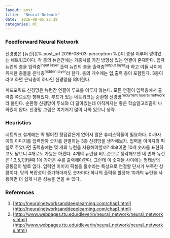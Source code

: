 ```yaml
---
layout: post
title:  "Neural Network"
date:  2016-08-05 23:39
categories: ml
---
```


### Feedforward Neural Network
신경망은 [뉴런]({% post_url 2016-08-03-perceptron %})이 층을 이루어 쌓여있는 네트워크이다. 각 층의 뉴런간에는 가중치를 가진 방향성 있는 연결이 존재한다. 입력 뉴런의 층을 입력층<sup>input layer</sup> 출력 뉴런의 층을 출력층<sup>output layer</sup>라 하고 이들 사이에 위치한 층들을 은닉층<sup>hidden layer</sup>라 한다. 층의 개수에는 입,출력 층이 포함된다. 3층이라고 하면 은닉층이 하나인 신경망을 의미한다.

피드포워드 신경망은 뉴런간 연결이 루프를 이루지 않는다. 모든 연결이 입력층에서 출력층 쪽으로만 향해있다. 루프가 있는 네트워크는 순환형 신경망<sup>recurrent nueral network</sup>라 불린다. 순환형 신경망이 두뇌와 더 닮아있는데 아직까지는 좋은 학습알고리즘이 나와있지 않다. 신경망 그림은 여기저기 많이 나와 있으니 생략.

### Heuristics
네트워크 설계에는 딱 떨어진 정답같은게 없어서 많은 휴리스틱들이 필요하다. 0~9사이의 이미지를 입력받아 숫자를 판별하는 3층 신경망을 생각해보자. 입력을 이미지의 픽셀로 주었다면 출력층에는 몇 개의 뉴런을 사용해야할까? 4bit이면 10개 숫자를 표현하고도 남으니 4개로도 가능은 하겠다. 4개의 뉴런을 비트순으로 생각해보면 네 번째 뉴런은 1,3,5,7,9일때 1에 가까운 수를 출력해야한다. 그런데 이 숫자들 사이에는 형태상의 공통점이 별로 없다. 입력인 이미지 픽셀을 홀수라는 특성으로 연결할 단서가 부족한 상황이다. 망의 복잡성이 증가하더라도 숫자마다 하나의 출력을 할당해 10개의 뉴런을 사용하면 더 쉽게 나은 성능을 얻을 수 있다.



### References
1. [http://neuralnetworksanddeeplearning.com/chap1.html](http://neuralnetworksanddeeplearning.com/chap1.html)
2. [http://www.webpages.ttu.edu/dleverin/neural_network/neural_networks.html](http://www.webpages.ttu.edu/dleverin/neural_network/neural_networks.html)
